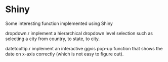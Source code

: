# Shiny
Some interesting function implemented using Shiny

dropdown.r implement a hierarchical dropdown level selection such as selecting a city from country, to state, to city.

datetooltip.r implement an interactive ggvis pop-up function that shows the date on x-axis correctly (which is not easy to figure out). 
